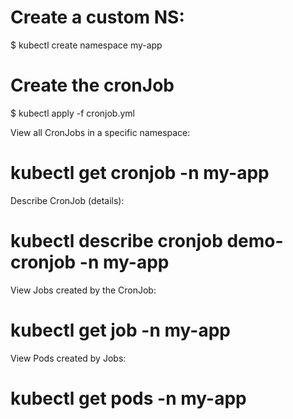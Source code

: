 # Create a custom  NS:

$ kubectl create namespace my-app

# Create the cronJob

$ kubectl apply -f cronjob.yml

View all CronJobs in a specific namespace:

# kubectl get cronjob -n my-app

Describe CronJob (details):
# kubectl describe cronjob demo-cronjob -n my-app

View Jobs created by the CronJob:
# kubectl get job -n my-app

View Pods created by Jobs:
# kubectl get pods -n my-app


